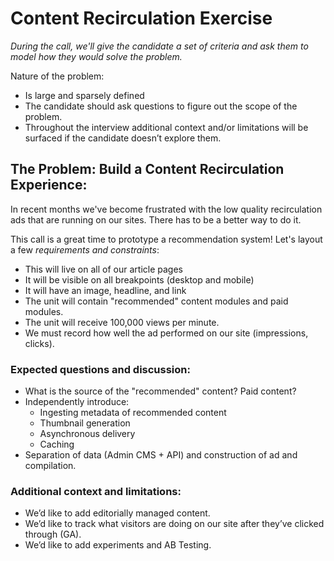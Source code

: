 # Content Recirculation Exercise

_During the call, we'll give the candidate a set of criteria and ask them to model how they would solve the problem._

Nature of the problem:

* Is large and sparsely defined
* The candidate should ask questions to figure out the scope of the problem.
* Throughout the interview additional context and/or limitations will be surfaced if the candidate doesn’t explore them.

## The Problem: Build a Content Recirculation Experience:

In recent months we've become frustrated with the low quality recirculation ads that are running on our sites. There has to be a better way to do it.

This call is a great time to prototype a recommendation system! Let's layout a few *requirements and constraints*:

* This will live on all of our article pages
* It will be visible on all breakpoints (desktop and mobile)
* It will have an image, headline, and link
* The unit will contain "recommended" content modules and paid modules.
* The unit will receive 100,000 views per minute.
* We must record how well the ad performed on our site (impressions, clicks).

### Expected questions and discussion:
* What is the source of the "recommended" content? Paid content?
* Independently introduce:
    * Ingesting metadata of recommended content
    * Thumbnail generation
    * Asynchronous delivery
    * Caching
* Separation of data (Admin CMS + API) and construction of ad and compilation.

### Additional context and limitations:
* We’d like to add editorially managed content.
* We’d like to track what visitors are doing on our site after they’ve clicked through (GA).
* We’d like to add experiments and AB Testing.
